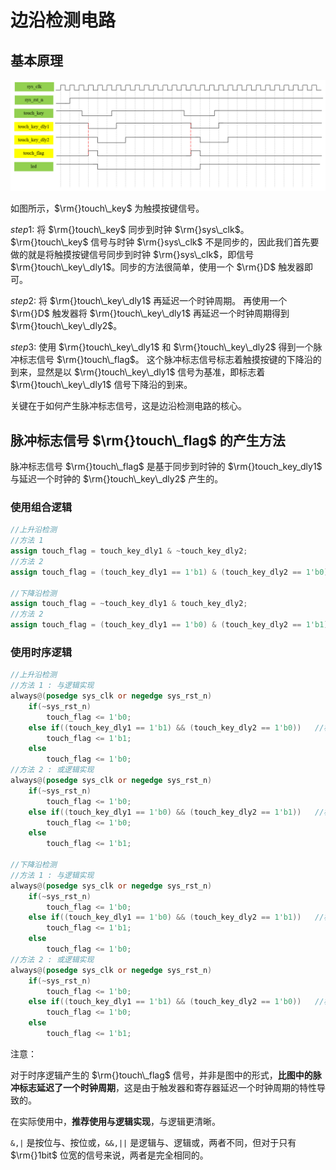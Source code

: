 # 边沿检测电路

## 基本原理

![alt text](image.png)

如图所示，$\rm{}touch\_key$ 为触摸按键信号。

$step1:$ 将 $\rm{}touch\_key$ 同步到时钟 $\rm{}sys\_clk$。
$\rm{}touch\_key$ 信号与时钟 $\rm{}sys\_clk$ 不是同步的，因此我们首先要做的就是将触摸按键信号同步到时钟 $\rm{}sys\_clk$，即信号 $\rm{}touch\_key\_dly1$。同步的方法很简单，使用一个 $\rm{}D$ 触发器即可。

$step2:$ 将 $\rm{}touch\_key\_dly1$ 再延迟一个时钟周期。
再使用一个 $\rm{}D$ 触发器将 $\rm{}touch\_key\_dly1$ 再延迟一个时钟周期得到 $\rm{}touch\_key\_dly2$。

$step3:$ 使用 $\rm{}touch\_key\_dly1$ 和 $\rm{}touch\_key\_dly2$ 得到一个脉冲标志信号 $\rm{}touch\_flag$。
这个脉冲标志信号标志着触摸按键的下降沿的到来，显然是以 $\rm{}touch\_key\_dly1$ 信号为基准，即标志着 $\rm{}touch\_key\_dly1$ 信号下降沿的到来。

关键在于如何产生脉冲标志信号，这是边沿检测电路的核心。

## 脉冲标志信号 $\rm{}touch\_flag$ 的产生方法

脉冲标志信号 $\rm{}touch\_flag$ 是基于同步到时钟的 $\rm{}touch_key_dly1$ 与延迟一个时钟的 $\rm{}touch\_key\_dly2$ 产生的。

### 使用组合逻辑

```verilog
//上升沿检测
//方法 1
assign touch_flag = touch_key_dly1 & ~touch_key_dly2;
//方法 2
assign touch_flag = (touch_key_dly1 == 1'b1) & (touch_key_dly2 == 1'b0);    //这里也可以使用条件运算符

//下降沿检测
assign touch_flag = ~touch_key_dly1 & touch_key_dly2;
//方法 2
assign touch_flag = (touch_key_dly1 == 1'b0) & (touch_key_dly2 == 1'b1);    //这里也可以使用条件运算符
```

### 使用时序逻辑

```verilog
//上升沿检测
//方法 1 : 与逻辑实现
always@(posedge sys_clk or negedge sys_rst_n)
    if(~sys_rst_n)
        touch_flag <= 1'b0;
    else if((touch_key_dly1 == 1'b1) && (touch_key_dly2 == 1'b0))   //核心逻辑
        touch_flag <= 1'b1;
    else
        touch_flag <= 1'b0;
//方法 2 : 或逻辑实现
always@(posedge sys_clk or negedge sys_rst_n)
    if(~sys_rst_n)
        touch_flag <= 1'b0;
    else if((touch_key_dly1 == 1'b0) && (touch_key_dly2 == 1'b1))   //核心逻辑
        touch_flag <= 1'b0;
    else
        touch_flag <= 1'b1;

//下降沿检测
//方法 1 : 与逻辑实现
always@(posedge sys_clk or negedge sys_rst_n)
    if(~sys_rst_n)
        touch_flag <= 1'b0;
    else if((touch_key_dly1 == 1'b0) && (touch_key_dly2 == 1'b1))   //核心逻辑
        touch_flag <= 1'b1;
    else
        touch_flag <= 1'b0;
//方法 2 : 或逻辑实现
always@(posedge sys_clk or negedge sys_rst_n)
    if(~sys_rst_n)
        touch_flag <= 1'b0;
    else if((touch_key_dly1 == 1'b1) && (touch_key_dly2 == 1'b0))   //核心逻辑
        touch_flag <= 1'b0;
    else
        touch_flag <= 1'b1;
```

注意：

对于时序逻辑产生的 $\rm{}touch\_flag$ 信号，并非是图中的形式，**比图中的脉冲标志延迟了一个时钟周期**，这是由于触发器和寄存器延迟一个时钟周期的特性导致的。

在实际使用中，**推荐使用与逻辑实现**，与逻辑更清晰。

`&,|` 是按位与、按位或，`&&,||` 是逻辑与、逻辑或，两者不同，但对于只有 $\rm{}1bit$ 位宽的信号来说，两者是完全相同的。
